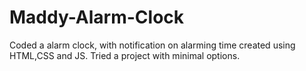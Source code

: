 # Maddy-Alarm-Clock
Coded a alarm clock, with notification on alarming time created using HTML,CSS and JS.
Tried a project with minimal options.
